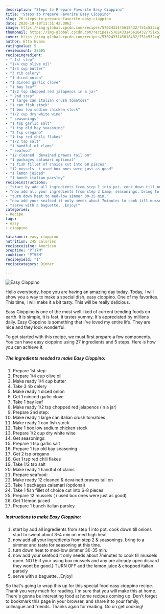 ```yaml
---
description: "Steps to Prepare Favorite Easy Cioppino"
title: "Steps to Prepare Favorite Easy Cioppino"
slug: 26-steps-to-prepare-favorite-easy-cioppino
date: 2020-10-18T11:51:42.306Z
image: https://img-global.cpcdn.com/recipes/5702433145618432/751x532cq70/easy-cioppino-recipe-main-photo.jpg
thumbnail: https://img-global.cpcdn.com/recipes/5702433145618432/751x532cq70/easy-cioppino-recipe-main-photo.jpg
cover: https://img-global.cpcdn.com/recipes/5702433145618432/751x532cq70/easy-cioppino-recipe-main-photo.jpg
author: Etta Evans
ratingvalue: 5
reviewcount: 28695
recipeingredient:
- " 1st step"
- "1/4 cup olive oil"
- "1/4 cup butter"
- "3 rib celery"
- "1 diced onion"
- "1 minced garlic clove"
- "1 bay leaf"
- "1/2 tsp chopped red jalapenos in a jar"
- " 2nd step"
- "1 large can italian crush tomatoes"
- "1 can fish stock"
- "1 box low sodium chicken stock"
- "1/2 cup dry white wine"
- " seasonings"
- "1 tsp garlic salt"
- "1 tsp old bay seasoning"
- "2 tsp oregano"
- "1 tsp red chili flakes"
- "1/2 tsp salt"
- "1 handful of clams"
- " seafood"
- "12 cleaned  devained prawns tail on"
- "1 packages calamari optional"
- "1 fish fillet of choice cut into 68 pieces"
- "12 mussels  i used box ones were just as good"
- "1 lemon juiced"
- "1 bunch italian parsley"
recipeinstructions:
- "start by add all ingredients from step 1 into pot. cook down till onions start to sweat about 3-4 min on med high heat"
- "now add all your ingredients from step 2 &amp; seasonings. bring to a simmer and taste for seasoning at this time."
- "turn down heat to med-low simmer 30-35 min."
- "now add your seafood it only needs about 7minutes to cook till mussels open.      NOTE:if your using box mussels and any are already open discard they wont be good.) TURN OFF add the lemon juice &amp; chopped italian parsely"
- "serve with a baguette. .Enjoy!"
categories:
- Recipe
tags:
- easy
- cioppino

katakunci: easy cioppino 
nutrition: 245 calories
recipecuisine: American
preptime: "PT17M"
cooktime: "PT55M"
recipeyield: "1"
recipecategory: Dinner

---
```



![Easy Cioppino](https://img-global.cpcdn.com/recipes/5702433145618432/751x532cq70/easy-cioppino-recipe-main-photo.jpg)

Hello everybody, hope you are having an amazing day today. Today, I will show you a way to make a special dish, easy cioppino. One of my favorites. This time, I will make it a bit tasty. This will be really delicious.

Easy Cioppino is one of the most well liked of current trending foods on earth. It is simple, it is fast, it tastes yummy. It's appreciated by millions daily. Easy Cioppino is something that I've loved my entire life. They are nice and they look wonderful.




To get started with this recipe, we must first prepare a few components. You can have easy cioppino using 27 ingredients and 5 steps. Here is how you can achieve it.

<!--inarticleads1-->

##### The ingredients needed to make Easy Cioppino:

1. Prepare  1st step:
1. Prepare 1/4 cup olive oil
1. Make ready 1/4 cup butter
1. Take 3 rib celery
1. Make ready 1 diced onion
1. Get 1 minced garlic clove
1. Take 1 bay leaf
1. Make ready 1/2 tsp chopped red jalapenos (in a jar)
1. Prepare  2nd step:
1. Make ready 1 large can italian crush tomatoes
1. Make ready 1 can fish stock
1. Take 1 box low sodium chicken stock
1. Prepare 1/2 cup dry white wine
1. Get  seasonings:
1. Prepare 1 tsp garlic salt
1. Prepare 1 tsp old bay seasoning
1. Get 2 tsp oregano
1. Get 1 tsp red chili flakes
1. Take 1/2 tsp salt
1. Make ready 1 handful of clams
1. Prepare  seafood:
1. Make ready 12 cleaned &amp; devained prawns tail on
1. Take 1 packages calamari (optional)
1. Take 1 fish fillet of choice cut into 6-8 pieces
1. Prepare 12 mussels ( i used box ones were just as good)
1. Get 1 lemon juiced
1. Prepare 1 bunch italian parsley




<!--inarticleads2-->

##### Instructions to make Easy Cioppino:

1. start by add all ingredients from step 1 into pot. cook down till onions start to sweat about 3-4 min on med high heat
1. now add all your ingredients from step 2 &amp; seasonings. bring to a simmer and taste for seasoning at this time.
1. turn down heat to med-low simmer 30-35 min.
1. now add your seafood it only needs about 7minutes to cook till mussels open.      NOTE:if your using box mussels and any are already open discard they wont be good.) TURN OFF add the lemon juice &amp; chopped italian parsely
1. serve with a baguette. .Enjoy!




So that's going to wrap this up for this special food easy cioppino recipe. Thank you very much for reading. I'm sure that you will make this at home. There's gonna be interesting food at home recipes coming up. Don't forget to bookmark this page in your browser, and share it to your family, colleague and friends. Thanks again for reading. Go on get cooking!
